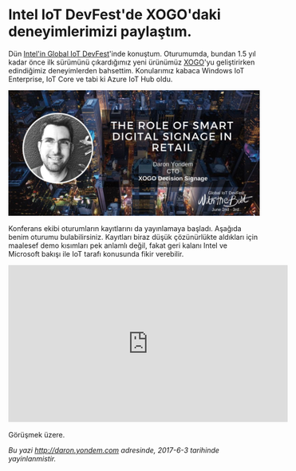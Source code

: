 # Intel IoT DevFest'de XOGO'daki deneyimlerimizi paylaştım. 

Dün [Intel'in Global IoT DevFest](http://inteliotfest.withthebest.com/)'inde konuştum. Oturumumda, bundan 1.5 yıl kadar önce ilk sürümünü çıkardığımız yeni ürünümüz [XOGO](http://www.xogo.io)'yu geliştirirken edindiğimiz deneyimlerden bahsettim. Konularımız kabaca Windows IoT Enterprise, IoT Core ve tabi ki Azure IoT Hub oldu. 

![Yaşar Üniversitesi Ziyaretim](media/Intel-IoT-DevFest/IoT-DevFest.jpg)

Konferans ekibi oturumların kayıtlarını da yayınlamaya başladı. Aşağıda benim oturumu bulabilirsiniz. Kayıtları biraz düşük çözünürlükte aldıkları için maalesef demo kısımları pek anlamlı değil, fakat geri kalanı Intel ve Microsoft bakışı ile IoT tarafı konusunda fikir verebilir. 

<iframe width="560" height="315" src="https://www.youtube.com/embed/lStFGz_uU-Y?rel=0&amp;showinfo=0" frameborder="0" allowfullscreen></iframe>

Görüşmek üzere.


*Bu yazi http://daron.yondem.com adresinde, 2017-6-3 tarihinde yayinlanmistir.*
